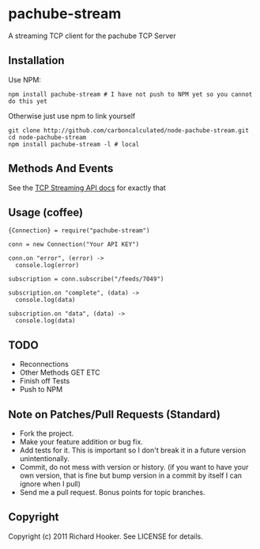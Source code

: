 # pachube-stream

A streaming TCP client for the pachube TCP Server

## Installation

Use NPM:

    npm install pachube-stream # I have not push to NPM yet so you cannot do this yet

Otherwise just use npm to link yourself
    
    git clone http://github.com/carboncalculated/node-pachube-stream.git
    cd node-pachube-stream
    npm install pachube-stream -l # local 

## Methods And Events

See the [TCP Streaming API docs][api-docs] for exactly that

[api-docs]: http://api.pachube.com/v2/beta/#tcp-socket-and-websocket-connections

## Usage (coffee)
  
    {Connection} = require("pachube-stream")

    conn = new Connection("Your API KEY")

    conn.on "error", (error) ->
      console.log(error)

    subscription = conn.subscribe("/feeds/7049")

    subscription.on "complete", (data) ->
      console.log(data)

    subscription.on "data", (data) ->
      console.log(data)

## TODO

* Reconnections
* Other Methods GET ETC
* Finish off Tests
* Push to NPM

## Note on Patches/Pull Requests (Standard)
 
* Fork the project.
* Make your feature addition or bug fix.
* Add tests for it. This is important so I don't break it in a
  future version unintentionally.
* Commit, do not mess with version or history.
  (if you want to have your own version, that is fine but bump version in a commit by itself I can ignore when I pull)
* Send me a pull request. Bonus points for topic branches.

## Copyright

Copyright (c) 2011 Richard Hooker. See LICENSE for details.


